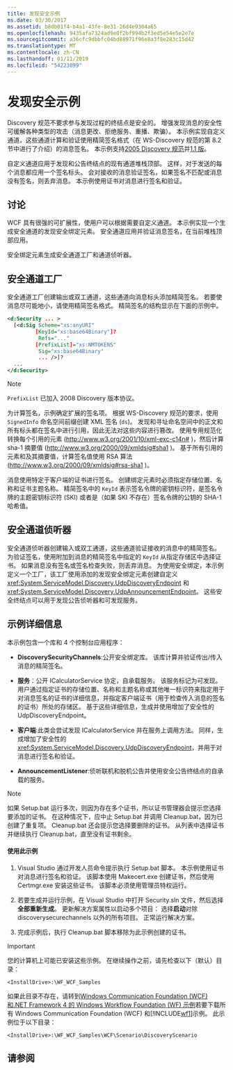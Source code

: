 ```yaml
---
title: 发现安全示例
ms.date: 03/30/2017
ms.assetid: b8db01f4-b4a1-43fe-8e31-26d4e9304a65
ms.openlocfilehash: 9435afa7324ad9e0f2bf994b2f3ed5e54e5e2e7e
ms.sourcegitcommit: a36cfc9dbbfc04bd88971f96e8a3f8e283c15d42
ms.translationtype: MT
ms.contentlocale: zh-CN
ms.lasthandoff: 01/11/2019
ms.locfileid: "54223099"
---
```

# <a name="discovery-security-sample"></a>发现安全示例
Discovery 规范不要求参与发现过程的终结点是安全的。 增强发现消息的安全性可缓解各种类型的攻击（消息更改、拒绝服务、重播、欺骗）。 本示例实现自定义通道，这些通道计算和验证使用精简签名格式（在 WS-Discovery 规范的第 8.2 节中进行了介绍）的消息签名。 本示例支持[2005 Discovery 规范](https://go.microsoft.com/fwlink/?LinkId=177912)并[1.1 版](https://go.microsoft.com/fwlink/?LinkId=179677)。  
  
 自定义通道应用于发现和公告终结点的现有通道堆栈顶部。 这样，对于发送的每个消息都应用一个签名标头。 会对接收的消息验证签名，如果签名不匹配或消息没有签名，则丢弃消息。 本示例使用证书对消息进行签名和验证。  
  
## <a name="discussion"></a>讨论  
 WCF 具有很强的可扩展性，使用户可以根据需要自定义通道。 本示例实现一个生成安全通道的发现安全绑定元素。 安全通道应用并验证消息签名，在当前堆栈顶部应用。  
  
 安全绑定元素生成安全通道工厂和通道侦听器。  
  
## <a name="secure-channel-factory"></a>安全通道工厂  
 安全通道工厂创建输出或双工通道，这些通道向消息标头添加精简签名。 若要使消息尽可能地小，请使用精简签名格式。 精简签名的结构显示在下面的示例中。  
  
```xml  
<d:Security ... >   
  [<d:Sig Scheme="xs:anyURI"   
         [KeyId="xs:base64Binary"]?  
          Refs="..."  
         [PrefixList]="xs:NMTOKENS"   
          Sig="xs:base64Binary"   
          ... />]?  
  ...   
</d:Security>  
```  
  
> [!NOTE]
>  `PrefixList` 已加入 2008 Discovery 版本协议。  
  
 为计算签名，示例确定扩展的签名项。 根据 WS-Discovery 规范的要求，使用 `SignedInfo` 命名空间前缀创建 XML 签名 (`ds`)。 发现和寻址命名空间中的正文和所有标头都在签名中进行引用，因此无法对这些内容进行篡改。 使用专用规范化转换每个引用的元素 (http://www.w3.org/2001/10/xml-exc-c14n# )，然后计算 sha-1 摘要值 (http://www.w3.org/2000/09/xmldsig#sha1 )。 基于所有引用的元素和及其摘要值，计算签名值使用 RSA 算法 (http://www.w3.org/2000/09/xmldsig#rsa-sha1 )。  
  
 消息使用特定于客户端的证书进行签名。 创建绑定元素时必须指定存储位置、名称和证书主题名称。 精简签名中的 `KeyId` 表示签名令牌的密钥标识符，是签名令牌的主题密钥标识符 (SKI) 或者是（如果 SKI 不存在）签名令牌的公钥的 SHA-1 哈希值。  
  
## <a name="secure-channel-listener"></a>安全通道侦听器  
 安全通道侦听器创建输入或双工通道，这些通道验证接收的消息中的精简签名。 为验证签名，使用附加到消息的精简签名中指定的 `KeyId` 从指定存储区中选择证书。 如果消息没有签名或签名检查失败，则丢弃消息。 为使用安全绑定，本示例定义一个工厂，该工厂使用添加的发现安全绑定元素创建自定义 <xref:System.ServiceModel.Discovery.UdpDiscoveryEndpoint> 和 <xref:System.ServiceModel.Discovery.UdpAnnouncementEndpoint>。 这些安全终结点可以用于发现公告侦听器和可发现服务。  
  
## <a name="sample-details"></a>示例详细信息  
 本示例包含一个库和 4 个控制台应用程序：  
  
-   **DiscoverySecurityChannels**:公开安全绑定库。 该库计算并验证传出/传入消息的精简签名。  
  
-   **服务**：公开 ICalculatorService 协定，自承载服务。 该服务标记为可发现。 用户通过指定证书的存储位置、名称和主题名称或其他唯一标识符来指定用于对消息签名的证书的详细信息，并指定客户端证书（用于检查传入消息的签名的证书）所处的存储区。 基于这些详细信息，生成并使用增加了安全性的 UdpDiscoveryEndpoint。  
  
-   **客户端**:此类会尝试发现 ICalculatorService 并在服务上调用方法。 同样，生成增加了安全性的 <xref:System.ServiceModel.Discovery.UdpDiscoveryEndpoint>，并用于对消息进行签名和验证。  
  
-   **AnnouncementListener**:侦听联机和脱机公告并使用安全公告终结点的自承载的服务。  
  
> [!NOTE]
>  如果 Setup.bat 运行多次，则因为存在多个证书，所以证书管理器会提示您选择要添加的证书。 在这种情况下，应中止 Setup.bat 并调用 Cleanup.bat，因为已创建了重复项。 Cleanup.bat 还会提示您选择要删除的证书。 从列表中选择证书并继续执行 Cleanup.bat，直至没有证书剩余。  
  
#### <a name="to-use-this-sample"></a>使用此示例  
  
1.  Visual Studio 通过开发人员命令提示执行 Setup.bat 脚本。 本示例使用证书对消息进行签名和验证。 该脚本使用 Makecert.exe 创建证书，然后使用 Certmgr.exe 安装这些证书。 该脚本必须使用管理员特权运行。  
  
2.  若要生成并运行示例，在 Visual Studio 中打开 Security.sln 文件，然后选择**全部重新生成**。 更新解决方案属性以启动多个项目： 选择**启动**对除 discoverysecurechannels 以外的所有项目。 正常运行解决方案。  
  
3.  完成示例后，执行 Cleanup.bat 脚本移除为此示例创建的证书。  
  
> [!IMPORTANT]
>  您的计算机上可能已安装这些示例。 在继续操作之前，请先检查以下（默认）目录：  
>   
>  `<InstallDrive>:\WF_WCF_Samples`  
>   
>  如果此目录不存在，请转到[Windows Communication Foundation (WCF) 和.NET Framework 4 的 Windows Workflow Foundation (WF) 示例](https://go.microsoft.com/fwlink/?LinkId=150780)若要下载所有 Windows Communication Foundation (WCF) 和[!INCLUDE[wf1](../../../../includes/wf1-md.md)]示例。 此示例位于以下目录：  
>   
>  `<InstallDrive>:\WF_WCF_Samples\WCF\Scenario\DiscoveryScenario`  
  
## <a name="see-also"></a>请参阅
